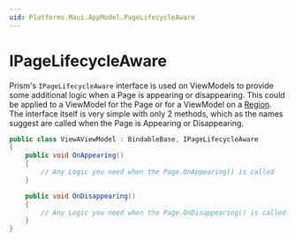 ```yaml
---
uid: Platforms.Maui.AppModel.PageLifecycleAware
---
```


# IPageLifecycleAware

Prism's `IPageLifecycleAware` interface is used on ViewModels to provide some additional logic when a Page is appearing or disappearing. This could be applied to a ViewModel for the Page or for a ViewModel on a [Region](xref:Navigation.Regions.GettingStarted). The interface itself is very simple with only 2 methods, which as the names suggest are called when the Page is Appearing or Disappearing.

```cs
public class ViewAViewModel : BindableBase, IPageLifecycleAware
{
    public void OnAppearing()
    {
        // Any Logic you need when the Page.OnAppearing() is called
    }

    public void OnDisappearing()
    {
        // Any Logic you need when the Page.OnDisappearing() is called
    }
}
```
